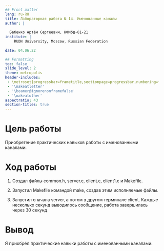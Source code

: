```yaml
---
## Front matter
lang: ru-RU
title: Лабораторная работа № 14. Именованные каналы
author: |
  
  Бабенко Артём Сергеевич, НФИбд-01-21
institute: |
	RUDN University, Moscow, Russian Federation
	
date: 04.06.22

## Formatting
toc: false
slide_level: 2
theme: metropolis
header-includes: 
 - \metroset{progressbar=frametitle,sectionpage=progressbar,numbering=fraction}
 - '\makeatletter'
 - '\beamer@ignorenonframefalse'
 - '\makeatother'
aspectratio: 43
section-titles: true
---
```


# Цель работы

Приобретение практических навыков работы с именованными каналами.

# Ход работы

1. Создал файлы common.h, server.c, client.c, client1.c и Makefile.

2. Запустил Makefile командой make, создав этим исполняемые файлы.

3. Запустил сначала server, а потом в другом терминале client. Каждые несколько секунд выводилось сообщение, работа завершилась через 30 секунд 

# Вывод

Я приобрёл практические навыки работы с именованными каналами.

